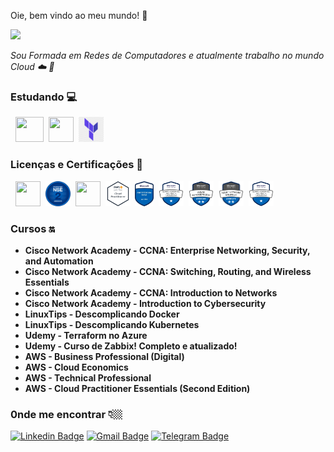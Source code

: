Oie, bem vindo ao meu mundo! 👋

![](https://4.bp.blogspot.com/-iz8s86qYrks/Vt7w-CeUkfI/AAAAAAAADxY/ac_nF2x3D0A/s1600/mulheres%2Bna%2Barea%2Bde%2Bti.jpg)

*Sou Formada em Redes de Computadores e atualmente trabalho no mundo Cloud :cloud: :rocket:*

### Estudando :computer:

 <p align="left">
</code>&nbsp;
     <code><img src="https://www.pikpng.com/pngl/m/597-5975393_microsoft-azure-logo-windows-microsoft-azure-logo-svg.png" width="45" height="40"/></code>&nbsp;
      <code><img src="https://upload.wikimedia.org/wikipedia/commons/thumb/3/35/Tux.svg/1200px-Tux.svg.png" width="40" height="40"/></code>&nbsp;
      <code><img src="https://github.com/Day-bcc/Day-bcc/blob/main/terraform.png" width="40" height="40"/></code>&nbsp;
	  
### Licenças e Certificações 🧾
 <p align="left">
</code>&nbsp;
         <code><img src="https://encrypted-tbn0.gstatic.com/images?q=tbn:ANd9GcR7pJ0opAmLWjgM7pK8z2HV3p9aQ68Prlq4Ig&usqp=CAU" width="40" height="40"/></code>&nbsp;
         <code><img src="https://github.com/Day-bcc/Day-bcc/blob/main/NSE2 FORTINET.png" width="40" height="40"/></code>&nbsp;
         <code><img src="https://training.fortinet.com/pluginfile.php/1/badges/badgeimage/23/f1?refresh=9081" width="40" height="40"/></code>&nbsp;
	 <code><img src="https://github.com/Day-bcc/Day-bcc/blob/main/aws-certified-cloud-practitioner.png" width="40" height="40"/></code>&nbsp;
	 <code><img src="https://github.com/Day-bcc/Day-bcc/blob/main/AZ-900.png" width="30" height="40"/></code>&nbsp;
	 <code><img src="https://github.com/Day-bcc/Day-bcc/blob/main/SC-900.png" width="40" height="40"/></code>&nbsp;
         <code><img src="https://github.com/Day-bcc/Day-bcc/blob/main/microsoft-certified-azure-administrator-associate-az-104.png" width="40" height="40"/></code>&nbsp;
         <code><img src="https://github.com/Day-bcc/Day-bcc/blob/main/AZ-700.png" width="40" height="40"/></code>&nbsp;
	 <code><img src="https://github.com/Day-bcc/Day-bcc/blob/main/MS-900.png" width="40" height="40"/></code>&nbsp;
	 
### Cursos 🔛
 - **Cisco Network Academy -  CCNA: Enterprise Networking, Security, and Automation** 
 - **Cisco Network Academy -  CCNA: Switching, Routing, and Wireless Essentials** 
 - **Cisco Network Academy -  CCNA: Introduction to Networks** 
 - **Cisco Network Academy -  Introduction to Cybersecurity** 
 - **LinuxTips - Descomplicando Docker** 
 - **LinuxTips - Descomplicando Kubernetes**
 - **Udemy - Terraform no Azure** 	
 - **Udemy - Curso de Zabbix! Completo e atualizado!**
 - **AWS - Business Professional (Digital)**
 - **AWS - Cloud Economics**
 - **AWS - Technical Professional**
 - **AWS - Cloud Practitioner Essentials (Second Edition)**

### 0nde me encontrar 👇🏼
[![Linkedin Badge](https://img.shields.io/badge/-LinkedIn-blue?style=flat-square&logo=Linkedin&logoColor=white&link=https://www.linkedin.com/in/dayane-costa-9a2973186/)](https://www.linkedin.com/in/dayane-costa-9a2973186/)  [![Gmail Badge](https://img.shields.io/badge/-Gmail-c14438?style=flat-square&logo=Gmail&logoColor=white&link=mailto:mailto:day.costaah)](mailto:day.costaah)    [![Telegram Badge](https://img.shields.io/badge/-Telegram-blue?style=flat-square&logo=Telegram&logoColor=white&link=https://t.me/@day_costah)
](https://t.me/day_costah)
